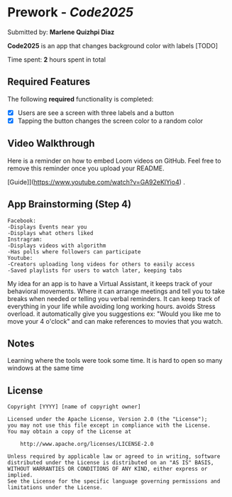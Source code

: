 # Prework - *Code2025*

Submitted by: **Marlene Quizhpi Diaz**

**Code2025** is an app that changes background color with labels [TODO] 

Time spent: **2** hours spent in total

## Required Features

The following **required** functionality is completed:

- [x] Users are see a screen with three labels and a button
- [x] Tapping the button changes the screen color to a random color
 
## Video Walkthrough

Here is a reminder on how to embed Loom videos on GitHub. Feel free to remove this reminder once you upload your README. 

[Guide]](https://www.youtube.com/watch?v=GA92eKlYio4) .

## App Brainstorming (Step 4)
    Facebook:
    -Displays Events near you
    -Displays what others liked
    Instragram:
    -Displays videos with algorithm
    -Has polls where followers can participate
    Youtube:
    -Creators uploading long videos for others to easily access
    -Saved playlists for users to watch later, keeping tabs

My idea for an app is to have a Virtual Assistant, it keeps track of your behavioral movements.
Where it can arrange meetings and tell you to take breaks when needed or telling you verbal reminders.
It can keep track of everything in your life while avoiding long working hours. avoids Stress overload.
it automatically give you suggestions ex: "Would you like me to move your 4 o'clock" and can make references to
movies that you watch.
    


## Notes

Learning where the tools were took some time.
It is hard to open so many windows at the same time

## License

    Copyright [YYYY] [name of copyright owner]

    Licensed under the Apache License, Version 2.0 (the "License");
    you may not use this file except in compliance with the License.
    You may obtain a copy of the License at

        http://www.apache.org/licenses/LICENSE-2.0

    Unless required by applicable law or agreed to in writing, software
    distributed under the License is distributed on an "AS IS" BASIS,
    WITHOUT WARRANTIES OR CONDITIONS OF ANY KIND, either express or implied.
    See the License for the specific language governing permissions and
    limitations under the License.

